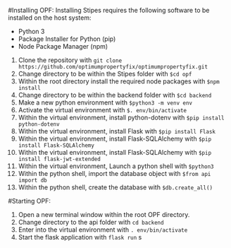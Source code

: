 
#Installing OPF:
Installing Stipes requires the following software to be installed on the host system:

- Python 3
- Package Installer for Python (pip)
- Node Package Manager (npm)

1. Clone the repository with `git clone https://github.com/optimumpropertyfix/optimumpropertyfix.git` 
2. Change directory to be within the Stipes folder with `$cd opf`
3. Within the root directory install the required node packages with `$npm install`
4. Change directory to be within the backend folder with `$cd backend`
5. Make a new python environment with `$python3 -m venv env`
6. Activate the virtual environment with `$. env/bin/activate`
7. Within the virtual environment, install python-dotenv with `$pip install python-dotenv`
8. Within the virtual environment, install Flask with `$pip install Flask`
9. Within the virtual environment, install Flask-SQLAlchemy with `$pip install Flask-SQLAlchemy`
10. Within the virtual environment, install Flask-SQLAlchemy with `$pip install flask-jwt-extended`
11. Within the virtual environment, Launch a python shell with `$python3`
12. Within the python shell, import the database object with `$from api import db`
13. Within the python shell, create the database with `$db.create_all()`

#Starting OPF: 
1. Open a new terminal window within the root OPF directory.
2. Change directory to the api folder with `cd backend`
3. Enter into the virtual environment with `. env/bin/activate`
4. Start the flask application with `flask run`
s

